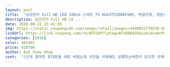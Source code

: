 ```yaml
---
layout: post 
title:  "삼성전자 Full HD LED 108cm 스마트 TV KU43T5300AFXKR, 벽걸이형, 방문설치" 
description: 삼성전자 Full HD LE ..
date: 2020-08-22 15:41:35 
img: https://static.coupangcdn.com/image/retail/images/4440032778536-0a9da4da-4162-4534-976f-1a20ad544c46.jpg 
linkUrl: https://link.coupang.com/re/AFFSDP?lptag=AF3600438&subid=ahnPublicAsk&pageKey=1445605817&itemId=2551969761&vendorItemId=70484091778&traceid=V0-113-eb35a4a3e61b0bfa 
categories: [1016] 
color: 4A148C 
price: 410700 
author: Ask View Shop 
cont:  "(근데 얼마전 휴대폰을 새로 바꿨는데 사진을 삭제해도 실행취소버튼이 있으면 삭제하자마자 바로 취소버튼 누르니  사진복원되네요.<br/> 심지어 컴처럼 휴지통도 있더만요 휴지통에서 7일안에 복원가능! 헐 )<br/>... <br/>쿠팡에 문의하니 뭔가 합포장하기엔 박스가 작아서 따로 배송된다하는데 정확히는 모르고... <br/><br/>1등급표시 어디선 안붙어있어서 이런저런 과정이 더 복잡하고 불편했나본데 1등급표시는 잘 붙어있네요<br/>620개 물건 구매 중에 유일하게 상품평을 써봅니다.<br/><br/>가격대비 쵝오입니다<br/>게다가 전에 보던 티비보다 전원부분이 테두리에 없고 너무 그밑에 있어서 리모콘센서 각도가 잘 안맞는지... <br/>정확히 안쏘고 티비 근처 아무데나 아래로 또는 살짝 옆으로 아무렇게나 눌러도 잘됐었는데, 이건 티비다이 위로 잘 눌러야지 소파에 누워 대강 리모콘으로 채널을 변경하던 할때 제대로 바로 인식 안될때가 여러번이라 그게 은근 짜증나고 불편함!<br/>고장난 티비는 중소기업꺼라 꼬져서 그런가 했는데,, 삼성 이것도 저가형이라 그런가 마찬가지로 그러네요... <br/>아님 혹시 케이블티비 셋탑박스 때문에 한템포 더딘건가.<br/>.<br/>?<br/>그건 이 tv문제가 물론아니고, 거기 티빙이 카톡아이디로 회원가입해도 되게 해놓고는 정작 티비로는 그걸로 로그인 안돼서 불편하지만 그건 이 티비 문제는 아닌거고.<br/><br/>그래서 본체는 도착해도 티비다리가 안와서 배송못나갈때도 있다네요<br/>그새 메모했나? 이상하고 희한해서 물었더니 내가 잠깐 한눈팔다 못본건지 그냥 뭔가 뒤에 코드꼽고 셋탑이랑 연결만 하는줄 알았더만.<br/>.<br/>,.<br/>그새 본인 휴대폰으로 사진찍어서 보고 입력했던것!! 완전 깜놀 아니 개인정보를 것도 해킹도 가능한 와이파이 비번을... <br/> 자기네 폰사진으로 저장하다니... <br/>?<br/>근데 그걸 외웠다기보단 뒷면을 보면서 하는것도 아니고 ,또는 내게 불러달라고도 안하고.<br/> 바로 앞에서 그냥 본인 휴대폰인지를 보면서 하길래 뭐지.<br/>.<br/>?<br/>근데 설치 셋팅하는중에 기사가 순식간에 우리집 와이파이 비번을 티비에 입력하길래... <br/>어떻게 알았냐 물었더니 옆에 써있는거 봤대요<br/>근데 이거 채널변경이 좀 더디네요!! 순간적으로  빠르게 인식을못함!<br/>근데 환급신청 귀찮아서 아예 안하고 있음.<br/><br/>따로 1장 스티커 더주기까지 하고... <br/><br/>망설이다가 착한가격 티비 발견.<br/>.<br/>엘지꺼만 보다가 삼성꺼 첨 구매하네요<br/>뭐지 난 스텐드시켰는데 혹시 벽걸이 부품이 따로 되나?<br/>벽걸이가 우리집서 높이 보기엔 편할텐데  벽에 시끄럽고 번거롭게 구멍뚫는거 싫어서 걍 스텐드로함!!<br/>벽걸이설치시 날리는 먼지까지 신청써 줄 뿐 아니라 고객응대 통화까지 역시 삼성입니다!!<br/>삼성은 역시 품질과 서비스<br/>셋탑박스가 옛날꺼라 요즘껄루 바꾸면 화질이 훨씬 좋다고 하네요<br/>안방티비가 고장나서 리퍼를 살까? 이왕사는거 비싼거 살까?<br/>알고보니 어이없게 삼성은 그작은 앉은뱅이 티비다리를 본체박스에 담은게 아니라,따로 별도의 박스에 담아 따로 배송되네요<br/>암튼 .<br/>다 됩니다.<br/>.<br/><br/>어쨌든 43인치 상태는 나쁘지않은데 나름 저렴한 가격에 스마트티비라 장점 편리한점도 있겠지만... <br/>,삼성서 제공하는 지나간 방송 볼수 있는 티비구성도 있고.<br/>,넷플렉스 티빙등 연결해서 볼수도 있는데... <br/>,그동안 노트북으로 티빙 회원가입해 보다가 그거 어차피 결재된거 있으니 이 티비로 연결해 크게보려니까 로그인이 넘 불편하게 돼있었음.<br/><br/>어쨌든 오랜만에 다시 tv보니까 그동안 했던 방송 다끝나고 새로 시작된거 중간이라 내용도 모르겠고... <br/> 티빙은 단점이  몇개 케이블밖에 안나와서 마저 못봤고... <br/>ㅠ ㅠ.<br/>그동안 티비보지도 못했구만 케이블티비 요금이랑 티빙이랑 이중결재 된거고 ... <br/><br/>와파 연결도되고.<br/>유트브.<br/>넷플랙스 .<br/>네이버도 들어갈수있고<br/>윗층집 전에 이사온 담날 엄청난 굉음 일으켜대서 깜놀했는데 그게 바로 벽걸이 티비나 다이슨청소기 벽에 박는 소리겠거니 싶어 굳이 안쫒아 올라갔구만... <br/> ㅉㅉ 근데 밤늦게는 물론이고 지들도 시끄럽고 개념없이 애를 날마다 새벽12시 1시넘어 2시까지도 쾅쾅 다다다 뛰다니게 시끄럽게하는 야행성 무개념 몰상식과였음! ㅜㅜ 날마다 무개념 몰상식 윗층것들땜에 생으로 잠못자고... <br/> 심지어 옆집구석들 새벽야행성들땜에도 시끄러대서 날마다 잠못자면서 고통받고... <br/><br/>이놈의 코로나땜에 1 월제때에 못사놔서 2월3월내내 정상적 마스크 제대로 못구해 금스크 사들이느라... <br/> 각종 소독제들까지 포함 말도안되게 안써도될 생각지도 않은 몇십만원 돈낭비 하고... <br/>.<br/> 하필 이시기에 티비까지 고장나서<br/>저는 비싸서 잘 못사던 가전을 요새 삼성꺼로 삽니다.<br/><br/>찜찜해서 삭제해달라고 요청했는데.<br/>.<br/>,삭제한다고 말하면서 순식간에 뭔가 빠르게 클릭한거 같긴했는데 우리집걸 삭제한게 맞는지... <br/>?제대로 내가 정확히 본게 아니라 제대로 삭제된건지 모르겠어서 좀 찜찜했음.<br/> 내가 보고 직접 삭제하겠다고 할걸... <br/><br/>차라리 그냥 첨부터 할인해주던가 구입처  적립금 쿠팡머니로 주던가 하면 좋을텐데... <br/><br/>티비고장났는데도 마스크도 안하고 다니는 무개념들 땜에 코로나가 또 2차3차로 점점더 확산되니 시키는것도 조심스럽고 그래서 한참을 안시키고 있다가... <br/> 언제까지 그럴수가 없어 시킨거!<br/>티비그림이 2대가 분리배송이라고 떠서 의아하고 깜놀했음!<br/>품질과 서비스로 국력을 보태주는 삼성입니다.<br/><br/>하나시켰다가 취소후 다시주문했는데 혹시 2대발송되나??근데 그럼 굳이 한개주문건에 분리배송이라는 단어는 안쓸텐데.<br/>.<br/>?!하면서... <br/><br/>하필 일욜새벽주문이라 삼성물류 배송안내 전화번호떠도 문의도 못하고<br/>화이팅!<br/>화이팅!!<br/>" 
---
```

